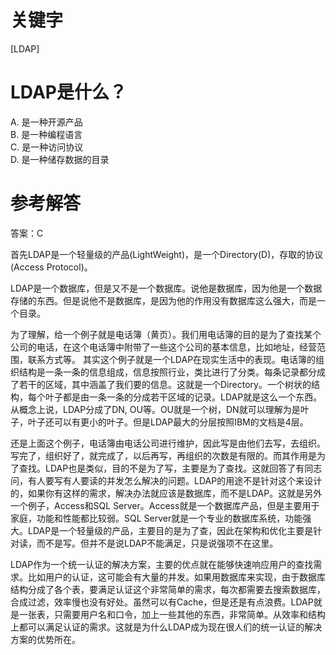 # 关键字

[LDAP]
# LDAP是什么？
A. 是一种开源产品  
B. 是一种编程语言  
C. 是一种访问协议  
D. 是一种储存数据的目录

# 参考解答
答案：C

首先LDAP是一个轻量级的产品(LightWeight)，是一个Directory(D)，存取的协议(Access Protocol)。 

LDAP是一个数据库，但是又不是一个数据库。说他是数据库，因为他是一个数据存储的东西。但是说他不是数据库，是因为他的作用没有数据库这么强大，而是一个目录。

为了理解，给一个例子就是电话簿（黄页）。我们用电话簿的目的是为了查找某个公司的电话，在这个电话簿中附带了一些这个公司的基本信息，比如地址，经营范围，联系方式等。
其实这个例子就是一个LDAP在现实生活中的表现。电话簿的组织结构是一条一条的信息组成，信息按照行业，类比进行了分类。每条记录都分成了若干的区域，其中涵盖了我们要的信息。这就是一个Directory。一个树状的结构，每个叶子都是由一条一条的分成若干区域的记录。LDAP就是这么一个东西。
从概念上说，LDAP分成了DN, OU等。OU就是一个树，DN就可以理解为是叶子，叶子还可以有更小的叶子。但是LDAP最大的分层按照IBM的文档是4层。

还是上面这个例子，电话簿由电话公司进行维护，因此写是由他们去写，去组织。写完了，组织好了，就完成了，以后再写，再组织的次数是有限的。而其作用是为了查找。LDAP也是类似，目的不是为了写，主要是为了查找。这就回答了有同志问，有人要写有人要读的并发怎么解决的问题。LDAP的用途不是针对这个来设计的，如果你有这样的需求，解决办法就应该是数据库，而不是LDAP。这就是另外一个例子，Access和SQL Server。Access就是一个数据库产品，但是主要用于家庭，功能和性能都比较弱。SQL Server就是一个专业的数据库系统，功能强大。LDAP是一个轻量级的产品，主要目的是为了查，因此在架构和优化主要是针对读，而不是写。但并不是说LDAP不能满足，只是说强项不在这里。

LDAP作为一个统一认证的解决方案，主要的优点就在能够快速响应用户的查找需求。比如用户的认证，这可能会有大量的并发。如果用数据库来实现，由于数据库结构分成了各个表，要满足认证这个非常简单的需求，每次都需要去搜索数据库，合成过滤，效率慢也没有好处。虽然可以有Cache，但是还是有点浪费。LDAP就是一张表，只需要用户名和口令，加上一些其他的东西，非常简单。从效率和结构上都可以满足认证的需求。这就是为什么LDAP成为现在很人们的统一认证的解决方案的优势所在。



